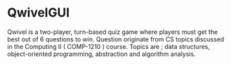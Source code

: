 # QwivelGUI
Qwivel is a two-player, turn-based quiz game where players must get the best out of 6 questions to win. Question originate from CS topics discussed in the Computing II ( COMP-1210 )  course. Topics are ; data structures, object-oriented programming, abstraction and algorithm analysis.
